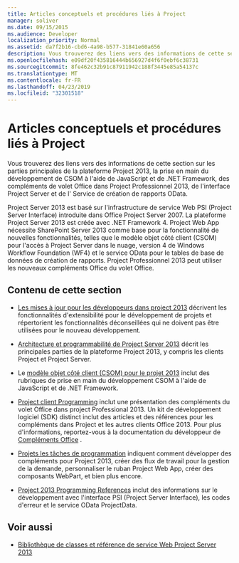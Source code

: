 ```yaml
---
title: Articles conceptuels et procédures liés à Project
manager: soliver
ms.date: 09/15/2015
ms.audience: Developer
localization_priority: Normal
ms.assetid: da7f2b16-cbd6-4a98-b577-31841e60a656
description: Vous trouverez des liens vers des informations de cette section sur les parties principales de la plateforme Project 2013, la prise en main du développement de CSOM à l'aide de JavaScript et de .NET Framework, des compléments de volet Office dans Project Professionnel 2013, de l'interface Project Server et de l' Service de création de rapports OData.
ms.openlocfilehash: e09df20f435816444b656927d4f6f0ebf6c38731
ms.sourcegitcommit: 8fe462c32b91c87911942c188f3445e85a54137c
ms.translationtype: MT
ms.contentlocale: fr-FR
ms.lasthandoff: 04/23/2019
ms.locfileid: "32301518"
---
```

# <a name="project-conceptual-and-how-to-articles"></a>Articles conceptuels et procédures liés à Project

Vous trouverez des liens vers des informations de cette section sur les parties principales de la plateforme Project 2013, la prise en main du développement de CSOM à l'aide de JavaScript et de .NET Framework, des compléments de volet Office dans Project Professionnel 2013, de l'interface Project Server et de l' Service de création de rapports OData.
  
Project Server 2013 est basé sur l'infrastructure de service Web PSI (Project Server Interface) introduite dans Office Project Server 2007. La plateforme Project Server 2013 est créée avec .NET Framework 4. Project Web App nécessite SharePoint Server 2013 comme base pour la fonctionnalité de nouvelles fonctionnalités, telles que le modèle objet côté client (CSOM) pour l'accès à Project Server dans le nuage, version 4 de Windows Workflow Foundation (WF4) et le service OData pour le tables de base de données de création de rapports. Project Professionnel 2013 peut utiliser les nouveaux compléments Office du volet Office.
  
## <a name="in-this-section"></a>Contenu de cette section

- [Les mises à jour pour les développeurs dans project 2013](updates-for-developers-in-project-2013.md) décrivent les fonctionnalités d'extensibilité pour le développement de projets et répertorient les fonctionnalités déconseillées qui ne doivent pas être utilisées pour le nouveau développement. 
  
- [Architecture et programmabilité de Project Server 2013](project-server-2013-architecture-and-programmability.md) décrit les principales parties de la plateforme Project 2013, y compris les clients Project et Project Server. 
  
- Le [modèle objet côté client (CSOM) pour le projet 2013](client-side-object-model-csom-for-project-2013.md) inclut des rubriques de prise en main du développement CSOM à l'aide de JavaScript et de .NET Framework. 
  
- [Project client Programming](project-client-programming.md) inclut une présentation des compléments du volet Office dans project Professional 2013. Un kit de développement logiciel (SDK) distinct inclut des articles et des références pour les compléments dans Project et les autres clients Office 2013. Pour plus d'informations, reportez-vous à la documentation du développeur de [Compléments Office](https://docs.microsoft.com/office/dev/add-ins/overview/office-add-ins) . 
  
- [Projets les tâches de programmation](project-programming-tasks.md) indiquent comment développer des compléments pour Project 2013, créer des flux de travail pour la gestion de la demande, personnaliser le ruban Project Web App, créer des composants WebPart, et bien plus encore. 
  
- [Project 2013 Programming References](project-2013-programming-references.md) inclut des informations sur le développement avec l'interface PSI (Project Server Interface), les codes d'erreur et le service OData ProjectData. 
  
## <a name="see-also"></a>Voir aussi

- [Bibliothèque de classes et référence de service Web Project Server 2013](https://msdn.microsoft.com/library/ef1830e0-3c9a-4f98-aa0a-5556c298e7d1%28Office.15%29.aspx)
  

